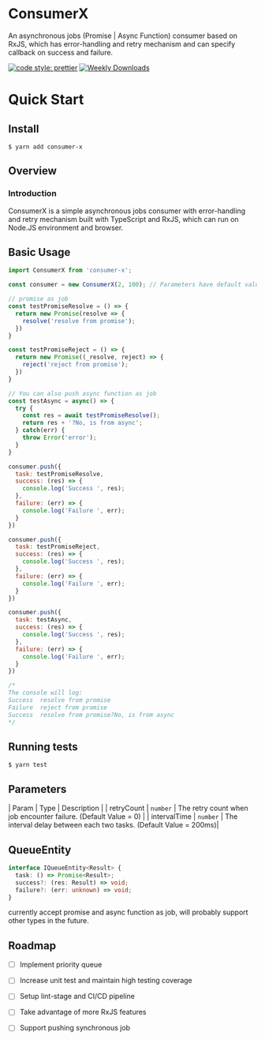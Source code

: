 # ConsumerX
An asynchronous jobs (Promise | Async Function) consumer based on RxJS, which has error-handling and retry mechanism and can specify callback on success and failure.

[![code style: prettier](https://img.shields.io/badge/code_style-prettier-ff69b4.svg?style=flat-square)](https://github.com/prettier/prettier)
[![Weekly Downloads](https://img.shields.io/npm/dw/consumer-x)](https://img.shields.io/npm/dw/consumer-x)

# Quick Start

## Install

```shell
$ yarn add consumer-x
```

## Overview
### Introduction
ConsumerX is a simple asynchronous jobs consumer with error-handling and retry 
mechanism built with TypeScript and RxJS, which can run on Node.JS environment and browser.

## Basic Usage

```javascript
import ConsumerX from 'consumer-x';

const consumer = new ConsumerX(2, 100); // Parameters have default value: retryCount = 0, intervalTime = 200

// promise as job
const testPromiseResolve = () => {
  return new Promise(resolve => {
    resolve('resolve from promise');
  })
}

const testPromiseReject = () => {
  return new Promise((_resolve, reject) => {
    reject('reject from promise');
  })
}

// You can also push async function as job
const testAsync = async() => {
  try {
    const res = await testPromiseResolve();
    return res + '?No, is from async';
  } catch(err) {
    throw Error('error');
  }
}

consumer.push({
  task: testPromiseResolve,
  success: (res) => {
    console.log('Success ', res);
  },
  failure: (err) => {
    console.log('Failure ', err);
  }
})

consumer.push({
  task: testPromiseReject,
  success: (res) => {
    console.log('Success ', res);
  },
  failure: (err) => {
    console.log('Failure ', err);
  }
})

consumer.push({
  task: testAsync,
  success: (res) => {
    console.log('Success ', res);
  },
  failure: (err) => {
    console.log('Failure ', err);
  }
})

/*
The console will log:
Success  resolve from promise
Failure  reject from promise
Success  resolve from promise?No, is from async
*/

```

## Running tests

```shell
$ yarn test
```

## Parameters

| Param        | Type      | Description | 
| retryCount    | `number`  | The retry count when job encounter failure. (Default Value = 0) |
| intervalTime    | `number`  | The interval delay between each two tasks. (Default Value = 200ms)|

## QueueEntity
```typescript
interface IQueueEntity<Result> {
  task: () => Promise<Result>;
  success?: (res: Result) => void;
  failure?: (err: unknown) => void;
}
```
currently accept promise and async function as job, will probably support other types in the future.


## Roadmap
  - [ ] Implement priority queue
  - [ ] Increase unit test and maintain high testing coverage
  - [ ] Setup lint-stage and CI/CD pipeline
  - [ ] Take advantage of more RxJS features
  - [ ] Support pushing synchronous job

